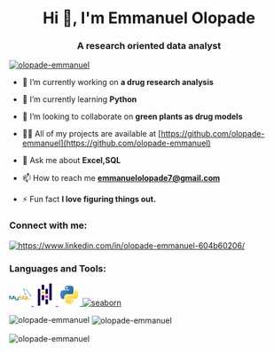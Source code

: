 <h1 align="center">Hi 👋, I'm Emmanuel Olopade</h1>
<h3 align="center">A research oriented data analyst</h3>

<p align="left"> <a href="https://github.com/ryo-ma/github-profile-trophy"><img src="https://github-profile-trophy.vercel.app/?username=olopade-emmanuel" alt="olopade-emmanuel" /></a> </p>

- 🔭 I’m currently working on **a drug research analysis**

- 🌱 I’m currently learning **Python**

- 👯 I’m looking to collaborate on **green plants as drug models**

- 👨‍💻 All of my projects are available at [https://github.com/olopade-emmanuel](https://github.com/olopade-emmanuel)

- 💬 Ask me about **Excel,SQL**

- 📫 How to reach me **emmanuelolopade7@gmail.com**

- ⚡ Fun fact **I love figuring things out.**

<h3 align="left">Connect with me:</h3>
<p align="left">
<a href="https://linkedin.com/in/https://www.linkedin.com/in/olopade-emmanuel-604b60206/" target="blank"><img align="center" src="https://raw.githubusercontent.com/rahuldkjain/github-profile-readme-generator/master/src/images/icons/Social/linked-in-alt.svg" alt="https://www.linkedin.com/in/olopade-emmanuel-604b60206/" height="30" width="40" /></a>
</p>

<h3 align="left">Languages and Tools:</h3>
<p align="left"> <a href="https://www.mysql.com/" target="_blank" rel="noreferrer"> <img src="https://raw.githubusercontent.com/devicons/devicon/master/icons/mysql/mysql-original-wordmark.svg" alt="mysql" width="40" height="40"/> </a> <a href="https://pandas.pydata.org/" target="_blank" rel="noreferrer"> <img src="https://raw.githubusercontent.com/devicons/devicon/2ae2a900d2f041da66e950e4d48052658d850630/icons/pandas/pandas-original.svg" alt="pandas" width="40" height="40"/> </a> <a href="https://www.python.org" target="_blank" rel="noreferrer"> <img src="https://raw.githubusercontent.com/devicons/devicon/master/icons/python/python-original.svg" alt="python" width="40" height="40"/> </a> <a href="https://seaborn.pydata.org/" target="_blank" rel="noreferrer"> <img src="https://seaborn.pydata.org/_images/logo-mark-lightbg.svg" alt="seaborn" width="40" height="40"/> </a> </p>

<p><img align="left" src="https://github-readme-stats.vercel.app/api/top-langs?username=olopade-emmanuel&show_icons=true&locale=en&layout=compact" alt="olopade-emmanuel" /></p>

<p>&nbsp;<img align="center" src="https://github-readme-stats.vercel.app/api?username=olopade-emmanuel&show_icons=true&locale=en" alt="olopade-emmanuel" /></p>

<p><img align="center" src="https://github-readme-streak-stats.herokuapp.com/?user=olopade-emmanuel&" alt="olopade-emmanuel" /></p>


